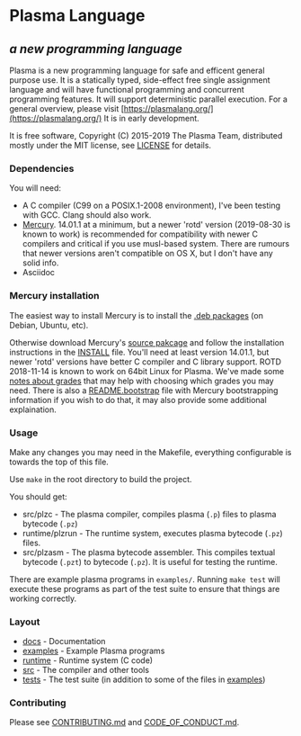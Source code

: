 # Plasma Language
## *a new programming language*

Plasma is a new programming language for safe and efficent general purpose
use.
It is a statically typed, side-effect free single assignment language
and will have functional programming and concurrent programming features.
It will support deterministic parallel execution.
For a general overview, please visit
[https://plasmalang.org/](https://plasmalang.org/)
It is in early development.

It is free software, Copyright (C) 2015-2019 The Plasma Team, distributed
mostly under the MIT license, see [LICENSE](LICENSE) for details.

### Dependencies

You will need:

* A C compiler (C99 on a POSIX.1-2008 environment), I've been testing with
  GCC.  Clang should also work.
* [Mercury](https://www.mercurylang.org/).  14.01.1 at a minimum,
  but a newer 'rotd' version (2019-08-30 is known to work) is recommended
  for compatibility with newer C compilers and critical if you use
  musl-based system.
  There are rumours that newer versions aren't compatible on OS X,
  but I don't have any solid info.
* Asciidoc

### Mercury installation

The easiest way to install Mercury is to install the
[.deb packages](https://dl.mercurylang.org/deb/) (on Debian, Ubuntu, etc).

Otherwise download Mercury's [source pakcage](https://dl.mercurylang.org)
and follow the
installation instructions in the
[INSTALL](https://github.com/Mercury-Language/mercury/blob/master/.INSTALL.in)
file.
You'll need at least version 14.01.1, but newer 'rotd' versions have better
C compiler and C library support.
ROTD 2018-11-14 is known to work on 64bit Linux for Plasma.
We've made some
[notes about grades](https://plasmalang.org/docs/grades.html)
that may help with choosing which grades you may need.
There is also a
[README.bootstrap](https://github.com/Mercury-Language/mercury/blob/master/README.bootstrap)
file with Mercury bootstrapping information if you wish to do that, it may
also provide some additional explaination.

### Usage

Make any changes you may need in the Makefile, everything configurable is
towards the top of this file.

Use ```make``` in the root directory to build the project.

You should get:

* src/plzc - The plasma compiler, compiles plasma (```.p```) files to
  plasma bytecode (```.pz```)
* runtime/plzrun - The runtime system, executes plasma bytecode (```.pz```)
  files.
* src/plzasm - The plasma bytecode assembler.  This compiles textual bytecode
  (```.pzt```) to bytecode (```.pz```).  It is useful for testing the
  runtime.

There are example plasma programs in ```examples/```.  Running ```make
test``` will execute these programs as part of the test suite to ensure that
things are working correctly.

### Layout

* [docs](docs) - Documentation
* [examples](examples) - Example Plasma programs
* [runtime](runtime) - Runtime system (C code)
* [src](src) - The compiler and other tools
* [tests](tests) - The test suite (in addition to some of the files in
  [examples](examples))

### Contributing

Please see [CONTRIBUTING.md](CONTRIBUTING.md) and
[CODE_OF_CONDUCT.md](CODE_OF_CONDUCT.md).

